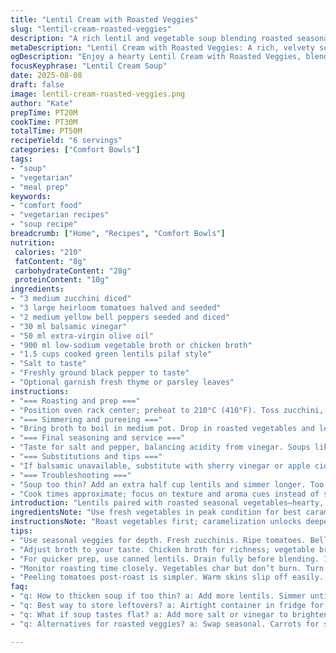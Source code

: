```yaml
---
title: "Lentil Cream with Roasted Veggies"
slug: "lentil-cream-roasted-veggies"
description: "A rich lentil and vegetable soup blending roasted seasonal produce with a touch of acidity and olive oil. Slow-simmered lentils tenderize until silk-like, pureed into a velvety cream. Uses chicken broth but swaps in mushroom broth for vegan/vegetarian option. Roasting the vegetables first adds caramelized depth, while balsamic vinegar cuts through the earthiness. Textures are silky within, punctuated by roasted vegetable aromas and a slight tang. Serve with crusty bread or vegan cheese alternative. Practical for meal prep or quick weeknight dinner with basic pantry staples."
metaDescription: "Lentil Cream with Roasted Veggies: A rich, velvety soup blending lentils and roasted vegetables for a comforting meal experience."
ogDescription: "Enjoy a hearty Lentil Cream with Roasted Veggies, blending earthy flavors for a warming soup perfect for any season."
focusKeyphrase: "Lentil Cream Soup"
date: 2025-08-08
draft: false
image: lentil-cream-roasted-veggies.png
author: "Kate"
prepTime: PT20M
cookTime: PT30M
totalTime: PT50M
recipeYield: "6 servings"
categories: ["Comfort Bowls"]
tags:
- "soup"
- "vegetarian"
- "meal prep"
keywords:
- "comfort food"
- "vegetarian recipes"
- "soup recipe"
breadcrumb: ["Home", "Recipes", "Comfort Bowls"]
nutrition: 
 calories: "210"
 fatContent: "8g"
 carbohydrateContent: "28g"
 proteinContent: "10g"
ingredients:
- "3 medium zucchini diced"
- "3 large heirloom tomatoes halved and seeded"
- "2 medium yellow bell peppers seeded and diced"
- "30 ml balsamic vinegar"
- "50 ml extra-virgin olive oil"
- "900 ml low-sodium vegetable broth or chicken broth"
- "1.5 cups cooked green lentils pilaf style"
- "Salt to taste"
- "Freshly ground black pepper to taste"
- "Optional garnish fresh thyme or parsley leaves"
instructions:
- "=== Roasting and prep ==="
- "Position oven rack center; preheat to 210°C (410°F). Toss zucchini, tomatoes, and bell peppers with balsamic and olive oil on rimmed baking sheet. Season with salt and pepper. Spread veggies evenly. Roast 18-22 minutes turning twice until edges char lightly and pieces soften but retain shape. Fragrance shifts from raw to roasted. Remove from oven; peel tomato skins off—they slip easily now. Chop tomato flesh coarsely."
- "=== Simmering and pureeing ==="
- "Bring broth to boil in medium pot. Drop in roasted vegetables and lentils. Reduce heat; simmer gently 4-7 minutes until all veg yield under light pressure and lentils break down further. Avoid boiling too hard to preserve aromatics; gentle bubbles only. Remove from heat. Blend contents in batches to a creamy texture using immersion blender or countertop blender. Add broth sparingly to adjust thickness. Soup should coat the back of a spoon with a luxurious mouthfeel—too thin loses body, too thick feels pasty."
- "=== Final seasoning and service ==="
- "Taste for salt and pepper, balancing acidity from vinegar. Soups like these can flatten if under-seasoned; lift with an extra splash of vinegar or squeeze of lemon. Warm thoroughly if cooled. Ladle into bowls. Accompany with a wedge of aged cheese, or nut-free vegan soft cheese. Rustic bread like naan or country loaf ideal for dipping and cleaning bowl. Sprinkle freshly chopped herbs on top if available for freshness."
- "=== Substitutions and tips ==="
- "If balsamic unavailable, substitute with sherry vinegar or apple cider vinegar for brightness. Bell peppers can be swapped with red or orange to vary sweetness. Lentils: green or brown works best, pre-cooked or canned saves time but drain well. For vegan, vegetable broth essential; omit cheese or use plant-based alternatives. Peeling tomatoes post-roast removes bitter skin—the texture refines the soup. Don’t skip roasting step; raw veg boil yields watery flavor."
- "=== Troubleshooting ==="
- "Soup too thin? Add an extra half cup lentils and simmer longer. Too thick? Stir in hot broth or water. Bitter taste? Likely from over-roasted garlic or skin; remove or strain. Lacking depth? A minute sauté of diced onion with olive oil at start amps flavor before roasting. Burnt veggies? Remove black bits as they darken broth unpleasantly. Save leftovers covered in fridge 3 days or freeze."
- "Cook times approximate; focus on texture and aroma cues instead of strictly the clock."
introduction: "Lentils paired with roasted seasonal vegetables—hearty, humble, no-nonsense. Roasting builds an umami crust, caramel aromas fill kitchen, inviting patience. Tomatoes peel easily when warm, sweeter, stripping away bitterness of raw skin. Slow simmer softens lentils to silk, pureed for velvety texture. Acidic balsamic vinegar lifts earthiness, cutting fat from olive oil. A rustic meal, versatile. Swap in vegetables depending on season or fridge contents. Balancing seasonings vital—too bland, it’s just mush; too sharp, off-putting. Practical tips: pre-cook lentils to save time; roast veggies effectively; vinegar alternatives given. Serve with bread, cheese, herbs—simple satisfaction."
ingredientsNote: "Use fresh vegetables in peak condition for best caramelization. Diced zucchini and bell peppers release moisture, monitor roasting to avoid soggy texture — spread single layer with room to brown. Tomatoes must be peeled post-roast to prevent grainy bits in final soup. Lentils should be cooked separately to control doneness—pilaf method or canned drained. Broth choice impacts flavor—vegetable broth keeps recipe vegan; chicken broth adds depth but watch salt levels. Olive oil contributes richness over butter for dairy-free option. Vinegar choice affects acidity: balsamic for sweetness, sherry for dryness, apple cider for tartness. Adjust salt according to broth used."
instructionsNote: "Roast vegetables first; caramelization unlocks deeper flavors, essential step for layered profile. Turn veggies at least twice during roasting for even browning and prevent steaming from trapped moisture. Peeling tomatoes is easier while warm; use paring knife if skin stubborn. Simmering gently retains aroma volatiles; rolling boil breaks down delicate flavors and causes bitterness. Puree soup batches in blender for smooth, no lumps; thin gradually—too much liquid dilutes taste and mouthfeel. Season at end to prevent flatness. Check texture visually and by spoon—should coat without dribbling like watery broth or clumping like thick paste. Add veggies or broth as necessary. Serve warm with fresh herbs or grated cheese, highlighting contrast. Save leftovers in airtight containers; freeze in small portions."
tips:
- "Use seasonal veggies for depth. Fresh zucchinis. Ripe tomatoes. Bell peppers add sweetness. Room temp ingredients roast better, more flavor."
- "Adjust broth to your taste. Chicken broth for richness; vegetable broth for vegan. Always check salt levels in broth first. Balance flavors."
- "For quicker prep, use canned lentils. Drain fully before blending. If using dry, cook separately for consistency. More control, even texture."
- "Monitor roasting time closely. Vegetables char but don’t burn. Turn regularly. Pay attention to their softness. Aroma shifts say they’re ready."
- "Peeling tomatoes post-roast is simpler. Warm skins slip off easily. Leave skin; texture changes. Blend until velvety, avoid lumps or grittiness."
faq:
- "q: How to thicken soup if too thin? a: Add more lentils. Simmer until thickened. Or cook down, reducing broth slowly."
- "q: Best way to store leftovers? a: Airtight container in fridge for 3 days. Freeze small portions too. Easy reheats later."
- "q: What if soup tastes flat? a: Add more salt or vinegar to brighten. Adjusting for balance is key; don’t skip taste testing."
- "q: Alternatives for roasted veggies? a: Swap seasonal. Carrots for sweetness; sweet potatoes for creamy texture. Just adjust cooking time."

---
```

